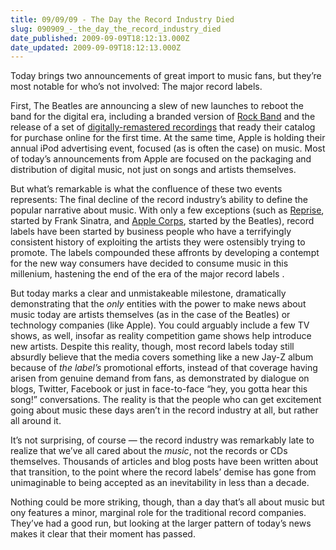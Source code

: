 ```yaml
---
title: 09/09/09 - The Day the Record Industry Died
slug: 090909_-_the_day_the_record_industry_died
date_published: 2009-09-09T18:12:13.000Z
date_updated: 2009-09-09T18:12:13.000Z
---
```


Today brings two announcements of great import to music fans, but they’re most notable for who’s not involved: The major record labels.

First, The Beatles are announcing a slew of new launches to reboot the band for the digital era, including a branded version of [Rock Band](http://www.amazon.com/gp/product/B001UQ704C?ie=UTF8&amp;tag=2020-20&amp;linkCode=as2&amp;camp=1789&amp;creative=390957&amp;creativeASIN=B001UQ704C) and the release of a set of [digitally-remastered recordings](http://www.amazon.com/gp/product/B002BSHWUU?ie=UTF8&amp;tag=2020-20&amp;linkCode=as2&amp;camp=1789&amp;creative=390957&amp;creativeASIN=B002BSHWUU) that ready their catalog for purchase online for the first time. At the same time, Apple is holding their annual iPod advertising event, focused (as is often the case) on music. Most of today’s announcements from Apple are focused on the packaging and distribution of digital music, not just on songs and artists themselves.

But what’s remarkable is what the confluence of these two events represents: The final decline of the record industry’s ability to define the popular narrative about music. With only a few exceptions (such as [Reprise](http://en.wikipedia.org/wiki/Reprise_Records), started by Frank Sinatra, and [Apple Corps](http://en.wikipedia.org/wiki/Apple_Corps), started by the Beatles), record labels have been started by business people who have a terrifyingly consistent history of exploiting the artists they were ostensibly trying to promote. The labels compounded these affronts by developing a contempt for the new way consumers have decided to consume music in this millenium, hastening the end of the era of the major record labels .

But today marks a clear and unmistakeable milestone, dramatically demonstrating that the *only* entities with the power to make news about music today are artists themselves (as in the case of the Beatles) or technology companies (like Apple). You could arguably include a few TV shows, as well, insofar as reality competition game shows help introduce new artists. Despite this reality, though, most record labels today still absurdly believe that the media covers something like a new Jay-Z album because of *the label’s* promotional efforts, instead of that coverage having arisen from genuine demand from fans, as demonstrated by dialogue on blogs, Twitter, Facebook or just in face-to-face “hey, you gotta hear this song!” conversations. The reality is that the people who can get excitement going about music these days aren’t in the record industry at all, but rather all around it.

It’s not surprising, of course — the record industry was remarkably late to realize that we’ve all cared about the *music*, not the records or CDs themselves. Thousands of articles and blog posts have been written about that transition, to the point where the record labels’ demise has gone from unimaginable to being accepted as an inevitability in less than a decade.

Nothing could be more striking, though, than a day that’s all about music but ony features a minor, marginal role for the traditional record companies. They’ve had a good run, but looking at the larger pattern of today’s news makes it clear that their moment has passed.
